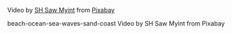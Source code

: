 Video by <a href="https://pixabay.com/users/sadekhusein-16038995/?utm_source=link-attribution&utm_medium=referral&utm_campaign=video&utm_content=236316">SH Saw Myint</a> from <a href="https://pixabay.com//?utm_source=link-attribution&utm_medium=referral&utm_campaign=video&utm_content=236316">Pixabay</a>

beach-ocean-sea-waves-sand-coast Video by SH Saw Myint from Pixabay
